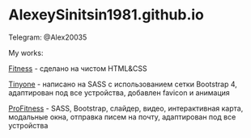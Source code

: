 # AlexeySinitsin1981.github.io
Telegram: @Alex20035


My works:


[Fitness](https://alexeysinitsin1981.github.io/fitness/ "сделано на чистом HTML&CSS") - сделано на чистом HTML&CSS



[Tinyone](https://alexeysinitsin1981.github.io/Tinyone/ "написано на SASS с использованием сетки Bootstrap 4, адаптирован под все устройства, добавлен favicon и анимация") - написано на SASS с использованием сетки Bootstrap 4, адаптирован под все устройства, добавлен favicon и анимация


[ProFitness](https://alexeysinitsin1981.github.io/ProFitness/js/ "SASS,Bootstrap, слайдер, видео, интерактивная карта, модальные окна, отправка писем на почту, адаптирован под все устройства") - SASS, Bootstrap, слайдер, видео, интерактивная карта, модальные окна, отправка писем на почту, адаптирован под все устройства
